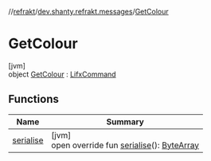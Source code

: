 //[refrakt](../../../index.md)/[dev.shanty.refrakt.messages](../index.md)/[GetColour](index.md)

# GetColour

[jvm]\
object [GetColour](index.md) : [LifxCommand](../-lifx-command/index.md)

## Functions

| Name | Summary |
|---|---|
| [serialise](serialise.md) | [jvm]<br>open override fun [serialise](serialise.md)(): [ByteArray](https://kotlinlang.org/api/latest/jvm/stdlib/kotlin/-byte-array/index.html) |
